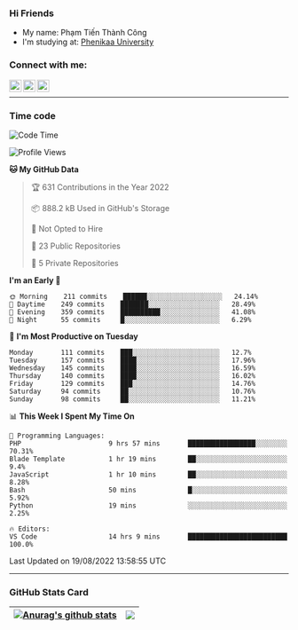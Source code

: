 ### Hi Friends

- My name: Phạm Tiến Thành Công
- I'm studying at: [Phenikaa University]


### Connect with me:
[<img align="left" alt="PhamTienThanhCong | Facebook" width="22px" src="https://upload.wikimedia.org/wikipedia/commons/thumb/1/16/Facebook-icon-1.png/640px-Facebook-icon-1.png" />][facebook]
[<img align="left" alt="PhamTienThanhCong | Zalo" width="22px" src="https://www.anphatpc.com.vn/template/anphat_2020v2/images/icon-zalo.jpg" />][zalo]
[<img align="left" alt="PhamTienThanhCong | LinkedIn" width="22px" src="https://cdn3.iconfinder.com/data/icons/inficons/512/linkedin.png" />][linkedin]

<br />

---

### Time code

<!--START_SECTION:waka-->
![Code Time](http://img.shields.io/badge/Code%20Time-529%20hrs%2051%20mins-blue)

![Profile Views](http://img.shields.io/badge/Profile%20Views-3-blue)

**🐱 My GitHub Data** 

> 🏆 631 Contributions in the Year 2022
 > 
> 📦 888.2 kB Used in GitHub's Storage 
 > 
> 🚫 Not Opted to Hire
 > 
> 📜 23 Public Repositories 
 > 
> 🔑 5 Private Repositories  
 > 
**I'm an Early 🐤** 

```text
🌞 Morning    211 commits    ██████░░░░░░░░░░░░░░░░░░░   24.14% 
🌆 Daytime    249 commits    ███████░░░░░░░░░░░░░░░░░░   28.49% 
🌃 Evening    359 commits    ██████████░░░░░░░░░░░░░░░   41.08% 
🌙 Night      55 commits     █░░░░░░░░░░░░░░░░░░░░░░░░   6.29%

```
📅 **I'm Most Productive on Tuesday** 

```text
Monday       111 commits    ███░░░░░░░░░░░░░░░░░░░░░░   12.7% 
Tuesday      157 commits    ████░░░░░░░░░░░░░░░░░░░░░   17.96% 
Wednesday    145 commits    ████░░░░░░░░░░░░░░░░░░░░░   16.59% 
Thursday     140 commits    ████░░░░░░░░░░░░░░░░░░░░░   16.02% 
Friday       129 commits    ███░░░░░░░░░░░░░░░░░░░░░░   14.76% 
Saturday     94 commits     ██░░░░░░░░░░░░░░░░░░░░░░░   10.76% 
Sunday       98 commits     ██░░░░░░░░░░░░░░░░░░░░░░░   11.21%

```


📊 **This Week I Spent My Time On** 

```text
💬 Programming Languages: 
PHP                      9 hrs 57 mins       █████████████████░░░░░░░░   70.31% 
Blade Template           1 hr 19 mins        ██░░░░░░░░░░░░░░░░░░░░░░░   9.4% 
JavaScript               1 hr 10 mins        ██░░░░░░░░░░░░░░░░░░░░░░░   8.28% 
Bash                     50 mins             █░░░░░░░░░░░░░░░░░░░░░░░░   5.92% 
Python                   19 mins             ░░░░░░░░░░░░░░░░░░░░░░░░░   2.25%

🔥 Editors: 
VS Code                  14 hrs 9 mins       █████████████████████████   100.0%

```


 Last Updated on 19/08/2022 13:58:55 UTC
<!--END_SECTION:waka-->

---

### GitHub Stats Card

| <a href="https://github.com/phamtienthanhcong"><img align="center" src="https://github-readme-stats.vercel.app/api?username=PhamTienThanhCong&show_icons=true&include_all_commits=true&theme=buefy&hide_border=true&theme=ocean_dark" alt="Anurag's github stats" /></a> | <a href="https://github.com/phamtienthanhcong"><img align="center" src="https://github-readme-stats.vercel.app/api/top-langs/?username=PhamTienThanhCong&layout=compact&theme=buefy&hide_border=true&theme=ocean_dark" /></a> |
| ------------- | ------------- |

[Phenikaa University]: https://phenikaa-uni.edu.vn/vi
[facebook]: https://www.facebook.com/phamtienthanhcong
[linkedin]: https://linkedin.com/in/phamtienthanhcong
[zalo]: https://zalo.me/0396396332
[tiktok]: https://www.tiktok.com/@phamtienthanhcong
[web]: https://github.com/PhamTienThanhCong/web_dev
[min project]: https://github.com/PhamTienThanhCong/Project-Of-Web
[c and cpp]: https://github.com/PhamTienThanhCong/Code_C_and_Cpro
[python]: https://github.com/PhamTienThanhCong/Python_beginer
